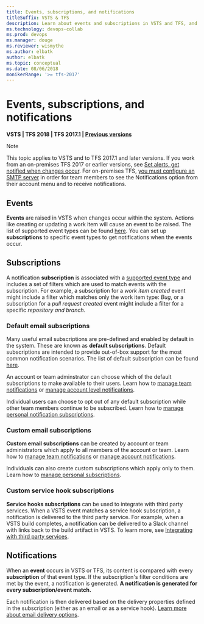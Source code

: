 ```yaml
---
title: Events, subscriptions, and notifications
titleSuffix: VSTS & TFS 
description: Learn about events and subscriptions in VSTS and TFS, and how they are used to create notifications to users
ms.technology: devops-collab
ms.prod: devops
ms.manager: douge
ms.reviewer: wismythe
ms.author: elbatk
author: elbatk
ms.topic: conceptual
ms.date: 08/06/2018
monikerRange: '>= tfs-2017'
---
```


# Events, subscriptions, and notifications

<b>VSTS | TFS 2018 | TFS 2017.1 | [Previous versions](../work/track/alerts-and-notifications.md)</b> 

> [!NOTE]
> This topic applies to VSTS and to TFS 2017.1 and later versions. If you work from an on-premises TFS 2017 or earlier versions, see [Set alerts, get notified when changes occur](../work/track/alerts-and-notifications.md). For on-premises TFS, [you must configure an SMTP server](/tfs/server/admin/setup-customize-alerts) in order for team members to see the Notifications option from their account menu and to receive notifications.

## Events
**Events** are raised in VSTS when changes occur within the system. Actions like creating or updating a work item will cause an event to be raised. The list of supported event types can be found [here](oob-supported-event-types.md). You can set up **subscriptions** to specific event types to get notifications when the events occur.

## Subscriptions
A notification **subscription** is associated with a [supported event type](oob-supported-event-types.md) and includes a set of filters which are used to match events with the subscription. For example, a subscription for a _work item created_ event might include a filter which matches only the work item type: _Bug_, or a subscription for a _pull request created_ event might include a filter for a specific _repository and branch_.

### Default email subscriptions
Many useful email subscriptions are pre-defined and enabled by default in the system. These are known as **default subscriptions**. Default subscriptions are intended to provide out-of-box support for the most common notification scenarios. The list of default subscription can be found [here](oob-built-in-notifications.md).

An account or team adminstrator can choose which of the default subscriptions to make available to their users. Learn how to [manage team notifications](howto-manage-team-notifications.md) or [manage account level notifications](howto-manage-account-notifications.md).

Individual users can choose to opt out of any default subscription while other team members continue to be subscribed. Learn how to [manage personal notification subscriptions](howto-manage-personal-notifications.md).

### Custom email subscriptions
**Custom email subscriptions** can be created by account or team administrators which apply to all members of the account or team. Learn how to [manage team notifications](howto-manage-team-notifications.md) or [manage account notifications](howto-manage-account-notifications.md).

Individuals can also create custom subscriptions which apply only to them. Learn how to [manage personal subscriptions](howto-manage-personal-notifications.md).

### Custom service hook subscriptions
**Service hooks subscriptions** can be used to integrate with third party services. When a VSTS event matches a service hook subscription, a notification is delivered to the third party service. For example, when a VSTS build completes, a notification can be delivered to a Slack channel with links back to the build artifact in VSTS. To learn more, see [Integrating with third party services](howto-integrate-third-party-services.md).

## Notifications
When an **event** occurs in VSTS or TFS, its content is compared with every **subscription** of that event type. If the subscription's filter conditions are met by the event, a notification is generated. **A notification is generated for every subscription/event match.**

Each notification is then delivered based on the delivery properties defined in the subscription (either as an email or as a service hook). [Learn more about email delivery options](concepts-email-delivery-options.md).
